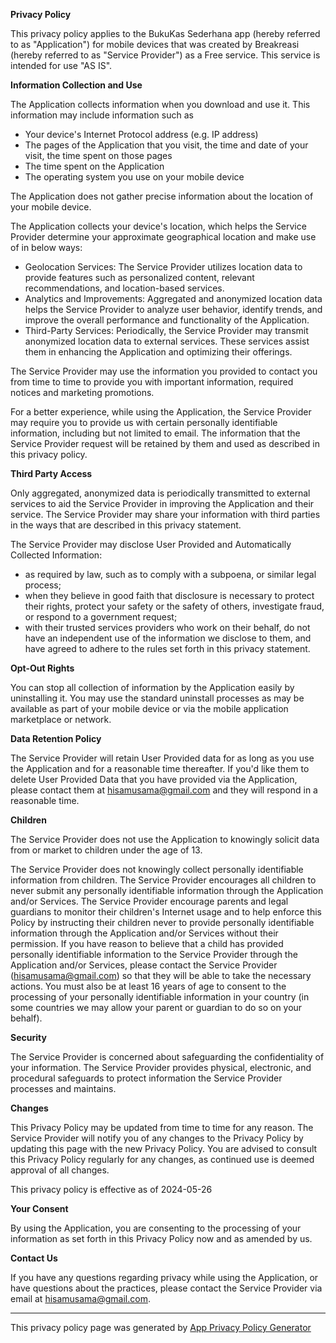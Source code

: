
**Privacy Policy**

This privacy policy applies to the BukuKas Sederhana app (hereby referred to as "Application") for mobile devices that was created by Breakreasi (hereby referred to as "Service Provider") as a Free service. This service is intended for use "AS IS".

**Information Collection and Use**

The Application collects information when you download and use it. This information may include information such as

*   Your device's Internet Protocol address (e.g. IP address)
*   The pages of the Application that you visit, the time and date of your visit, the time spent on those pages
*   The time spent on the Application
*   The operating system you use on your mobile device

The Application does not gather precise information about the location of your mobile device.

The Application collects your device's location, which helps the Service Provider determine your approximate geographical location and make use of in below ways:

*   Geolocation Services: The Service Provider utilizes location data to provide features such as personalized content, relevant recommendations, and location-based services.
*   Analytics and Improvements: Aggregated and anonymized location data helps the Service Provider to analyze user behavior, identify trends, and improve the overall performance and functionality of the Application.
*   Third-Party Services: Periodically, the Service Provider may transmit anonymized location data to external services. These services assist them in enhancing the Application and optimizing their offerings.

The Service Provider may use the information you provided to contact you from time to time to provide you with important information, required notices and marketing promotions.

For a better experience, while using the Application, the Service Provider may require you to provide us with certain personally identifiable information, including but not limited to email. The information that the Service Provider request will be retained by them and used as described in this privacy policy.

**Third Party Access**

Only aggregated, anonymized data is periodically transmitted to external services to aid the Service Provider in improving the Application and their service. The Service Provider may share your information with third parties in the ways that are described in this privacy statement.

The Service Provider may disclose User Provided and Automatically Collected Information:

*   as required by law, such as to comply with a subpoena, or similar legal process;
*   when they believe in good faith that disclosure is necessary to protect their rights, protect your safety or the safety of others, investigate fraud, or respond to a government request;
*   with their trusted services providers who work on their behalf, do not have an independent use of the information we disclose to them, and have agreed to adhere to the rules set forth in this privacy statement.

**Opt-Out Rights**

You can stop all collection of information by the Application easily by uninstalling it. You may use the standard uninstall processes as may be available as part of your mobile device or via the mobile application marketplace or network.

**Data Retention Policy**

The Service Provider will retain User Provided data for as long as you use the Application and for a reasonable time thereafter. If you'd like them to delete User Provided Data that you have provided via the Application, please contact them at hisamusama@gmail.com and they will respond in a reasonable time.

**Children**

The Service Provider does not use the Application to knowingly solicit data from or market to children under the age of 13.

The Service Provider does not knowingly collect personally identifiable information from children. The Service Provider encourages all children to never submit any personally identifiable information through the Application and/or Services. The Service Provider encourage parents and legal guardians to monitor their children's Internet usage and to help enforce this Policy by instructing their children never to provide personally identifiable information through the Application and/or Services without their permission. If you have reason to believe that a child has provided personally identifiable information to the Service Provider through the Application and/or Services, please contact the Service Provider (hisamusama@gmail.com) so that they will be able to take the necessary actions. You must also be at least 16 years of age to consent to the processing of your personally identifiable information in your country (in some countries we may allow your parent or guardian to do so on your behalf).

**Security**

The Service Provider is concerned about safeguarding the confidentiality of your information. The Service Provider provides physical, electronic, and procedural safeguards to protect information the Service Provider processes and maintains.

**Changes**

This Privacy Policy may be updated from time to time for any reason. The Service Provider will notify you of any changes to the Privacy Policy by updating this page with the new Privacy Policy. You are advised to consult this Privacy Policy regularly for any changes, as continued use is deemed approval of all changes.

This privacy policy is effective as of 2024-05-26

**Your Consent**

By using the Application, you are consenting to the processing of your information as set forth in this Privacy Policy now and as amended by us.

**Contact Us**

If you have any questions regarding privacy while using the Application, or have questions about the practices, please contact the Service Provider via email at hisamusama@gmail.com.

* * *

This privacy policy page was generated by [App Privacy Policy Generator](https://app-privacy-policy-generator.nisrulz.com/)

